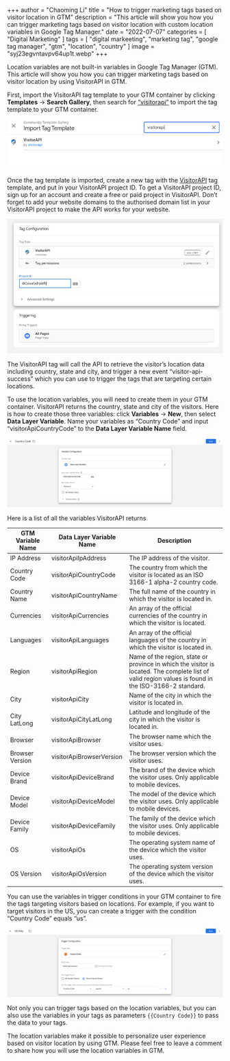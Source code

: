 +++
author = "Chaoming Li"
title = "How to trigger marketing tags based on visitor location in GTM"
description = "This article will show you how you can trigger marketing tags based on visitor location with custom location variables in Google Tag Manager."
date = "2022-07-07"
categories = [
    "Digital Marketing"
]
tags = [
    "digital markeeting",
    "marketing tag",
    "google tag manager",
    "gtm",
    "location",
    "country"
]
image = "syj23egvntavpv64up1t.webp"
+++

Location variables are not built-in variables in Google Tag Manager (GTM). This article will show you how you can trigger marketing tags based on visitor location by using VisitorAPI in GTM.

First, import the VisitorAPI tag template to your GTM container by clicking **Templates** → **Search Gallery**, then search for [“visitorapi”](https://tagmanager.google.com/gallery/#/owners/visitorapi/templates/visitor-api-google-tag-manager) to import the tag template to your GTM container.

![Import VisitorAPI template in Google Tag Manager](gtm-visitor-api.png)

Once the tag template is imported, create a new tag with the [VisitorAPI](https://www.visitorapi.com/) tag template, and put in your VisitorAPI project ID. To get a VisitorAPI project ID, sign up for an account and create a free or paid project in VisitorAPI. Don’t forget to add your website domains to the authorised domain list in your VisitorAPI project to make the API works for your website.

![Create VisitorAPI tag in Google Tag Manager](create-visitor-api-tag.png)

The VisitorAPI tag will call the API to retrieve the visitor’s location data including country, state and city, and trigger a new event “visitor-api-success” which you can use to trigger the tags that are targeting certain locations.

To use the location variables, you will need to create them in your GTM container. VisitorAPI returns the country, state and city of the visitors. Here is how to create those three variables: click **Variables** → **New**, then select **Data Layer Variable**. Name your variables as “Country Code” and input “visitorApiCountryCode” to the **Data Layer Variable Name** field.

![Create VisitorAPI variables in Google Tag Manager](create-visitor-api-variables.png)

Here is a list of all the variables VisitorAPI returns

| GTM Variable Name | Data Layer Variable Name | Description |
| --- | --- | --- |
| IP Address | visitorApiIpAddress | The IP address of the visitor. |
| Country Code | visitorApiCountryCode | The country from which the visitor is located as an ISO 3166-1 alpha-2 country code. |
| Country Name | visitorApiCountryName | The full name of the country in which the visitor is located in. |
| Currencies | visitorApiCurrencies | An array of the official currencies of the country in which the visitor is located. |
| Languages | visitorApiLanguages | An array of the official languages of the country in which the visitor is located in. |
| Region | visitorApiRegion | Name of the region, state or province in which the visitor is located. The complete list of valid region values is found in the ISO-3166-2 standard. |
| City | visitorApiCity | Name of the city in which the visitor is located in. |
| City LatLong | visitorApiCityLatLong | Latitude and longitude of the city in which the visitor is located in. |
| Browser | visitorApiBrowser | The browser name which the visitor uses. |
| Browser Version | visitorApiBrowserVersion | The browser version which the visitor uses. |
| Device Brand | visitorApiDeviceBrand | The brand of the device which the visitor uses. Only applicable to mobile devices. |
| Device Model | visitorApiDeviceModel | The model of the device which the visitor uses. Only applicable to mobile devices. |
| Device Family | visitorApiDeviceFamily | The family of the device which the visitor uses. Only applicable to mobile devices. |
| OS | visitorApiOs | The operating system name of the device which the visitor uses. |
| OS Version | visitorApiOsVersion | The operating system version of the device which the visitor uses. |

You can use the variables in trigger conditions in your GTM container to fire the tags targeting visitors based on locations. For example, if you want to target visitors in the US, you can create a trigger with the condition “Country Code” equals “us”.

![Create a marketing tag for the US visitors in Google Tag Manager](create-tag-for-us-country.png)

Not only you can trigger tags based on the location variables, but you can also use the variables in your tags as parameters `{{Country Code}}` to pass the data to your tags.

The location variables make it possible to personalize user experience based on visitor location by using GTM. Please feel free to leave a comment to share how you will use the location variables in GTM.